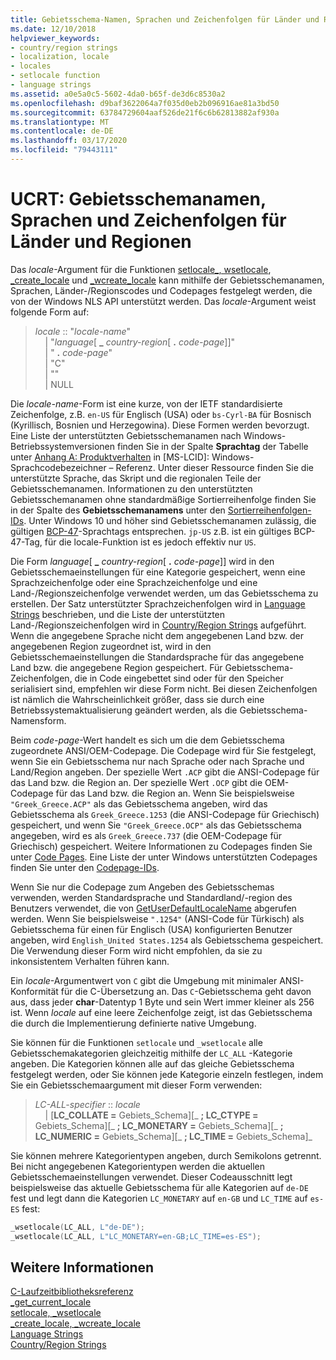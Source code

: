 ```yaml
---
title: Gebietsschema-Namen, Sprachen und Zeichenfolgen für Länder und Regionen
ms.date: 12/10/2018
helpviewer_keywords:
- country/region strings
- localization, locale
- locales
- setlocale function
- language strings
ms.assetid: a0e5a0c5-5602-4da0-b65f-de3d6c8530a2
ms.openlocfilehash: d9baf3622064a7f035d0eb2b096916ae81a3bd50
ms.sourcegitcommit: 63784729604aaf526de21f6c6b62813882af930a
ms.translationtype: MT
ms.contentlocale: de-DE
ms.lasthandoff: 03/17/2020
ms.locfileid: "79443111"
---
```

# <a name="ucrt-locale-names-languages-and-countryregion-strings"></a>UCRT: Gebietsschemanamen, Sprachen und Zeichenfolgen für Länder und Regionen

Das *locale*-Argument für die Funktionen [setlocale\_, wsetlocale](../c-runtime-library/reference/setlocale-wsetlocale.md), [\_create\_locale](../c-runtime-library/reference/create-locale-wcreate-locale.md) und [\_wcreate\_locale](../c-runtime-library/reference/create-locale-wcreate-locale.md) kann mithilfe der Gebietsschemanamen, Sprachen, Länder-/Regionscodes und Codepages festgelegt werden, die von der Windows NLS API unterstützt werden. Das *locale*-Argument weist folgende Form auf:

> *locale* :: "*locale-name*"<br/>
&nbsp;&nbsp;&nbsp;&nbsp;\| "*language*\[ **\_** _country-region_\[ __.__ *code-page*]]"<br/>
&nbsp;&nbsp;&nbsp;&nbsp;\| " __.__ *code-page*"<br/>
&nbsp;&nbsp;&nbsp;&nbsp;\| "C"<br/>
&nbsp;&nbsp;&nbsp;&nbsp;\| ""<br/>
&nbsp;&nbsp;&nbsp;&nbsp;\| NULL

Die *locale-name*-Form ist eine kurze, von der IETF standardisierte Zeichenfolge, z.B. `en-US` für Englisch (USA) oder `bs-Cyrl-BA` für Bosnisch (Kyrillisch, Bosnien und Herzegowina). Diese Formen werden bevorzugt. Eine Liste der unterstützten Gebietsschemanamen nach Windows-Betriebssystemversionen finden Sie in der Spalte **Sprachtag** der Tabelle unter [Anhang A: Produktverhalten](https://msdn.microsoft.com/library/cc233982.aspx) in [MS-LCID]: Windows-Sprachcodebezeichner – Referenz. Unter dieser Ressource finden Sie die unterstützte Sprache, das Skript und die regionalen Teile der Gebietsschemanamen. Informationen zu den unterstützten Gebietsschemanamen ohne standardmäßige Sortierreihenfolge finden Sie in der Spalte des **Gebietsschemanamens** unter den [Sortierreihenfolgen-IDs](/windows/win32/Intl/sort-order-identifiers). Unter Windows 10 und höher sind Gebietsschemanamen zulässig, die gültigen [BCP-47](https://tools.ietf.org/html/bcp47)-Sprachtags entsprechen. `jp-US` z.B. ist ein gültiges BCP-47-Tag, für die locale-Funktion ist es jedoch effektiv nur `US`.

Die Form *language*\[ **\_** _country-region_\[ __.__ *code-page*]] wird in den Gebietsschemaeinstellungen für eine Kategorie gespeichert, wenn eine Sprachzeichenfolge oder eine Sprachzeichenfolge und eine Land-/Regionszeichenfolge verwendet werden, um das Gebietsschema zu erstellen. Der Satz unterstützter Sprachzeichenfolgen wird in [Language Strings](../c-runtime-library/language-strings.md) beschrieben, und die Liste der unterstützten Land-/Regionszeichenfolgen wird in [Country/Region Strings](../c-runtime-library/country-region-strings.md) aufgeführt. Wenn die angegebene Sprache nicht dem angegebenen Land bzw. der angegebenen Region zugeordnet ist, wird in den Gebietsschemaeinstellungen die Standardsprache für das angegebene Land bzw. die angegebene Region gespeichert. Für Gebietsschema-Zeichenfolgen, die in Code eingebettet sind oder für den Speicher serialisiert sind, empfehlen wir diese Form nicht. Bei diesen Zeichenfolgen ist nämlich die Wahrscheinlichkeit größer, dass sie durch eine Betriebssystemaktualisierung geändert werden, als die Gebietsschema-Namensform.

Beim *code-page*-Wert handelt es sich um die dem Gebietsschema zugeordnete ANSI/OEM-Codepage. Die Codepage wird für Sie festgelegt, wenn Sie ein Gebietsschema nur nach Sprache oder nach Sprache und Land/Region angeben. Der spezielle Wert `.ACP` gibt die ANSI-Codepage für das Land bzw. die Region an. Der spezielle Wert `.OCP` gibt die OEM-Codepage für das Land bzw. die Region an. Wenn Sie beispielsweise `"Greek_Greece.ACP"` als das Gebietsschema angeben, wird das Gebietsschema als `Greek_Greece.1253` (die ANSI-Codepage für Griechisch) gespeichert, und wenn Sie `"Greek_Greece.OCP"` als das Gebietsschema angegeben, wird es als `Greek_Greece.737` (die OEM-Codepage für Griechisch) gespeichert. Weitere Informationen zu Codepages finden Sie unter [Code Pages](../c-runtime-library/code-pages.md). Eine Liste der unter Windows unterstützten Codepages finden Sie unter den [Codepage-IDs](/windows/win32/Intl/code-page-identifiers).

Wenn Sie nur die Codepage zum Angeben des Gebietsschemas verwenden, werden Standardsprache und Standardland/-region des Benutzers verwendet, die von [GetUserDefaultLocaleName](/windows/win32/api/winnls/nf-winnls-getuserdefaultlocalename) abgerufen werden. Wenn Sie beispielsweise `".1254"` (ANSI-Code für Türkisch) als Gebietsschema für einen für Englisch (USA) konfigurierten Benutzer angeben, wird `English_United States.1254` als Gebietsschema gespeichert. Die Verwendung dieser Form wird nicht empfohlen, da sie zu inkonsistentem Verhalten führen kann.

Ein *locale*-Argumentwert von `C` gibt die Umgebung mit minimaler ANSI-Konformität für die C-Übersetzung an. Das `C`-Gebietsschema geht davon aus, dass jeder **char**-Datentyp 1 Byte und sein Wert immer kleiner als 256 ist. Wenn *locale* auf eine leere Zeichenfolge zeigt, ist das Gebietsschema die durch die Implementierung definierte native Umgebung.

Sie können für die Funktionen `setlocale` und `_wsetlocale` alle Gebietsschemakategorien gleichzeitig mithilfe der `LC_ALL` -Kategorie angeben. Die Kategorien können alle auf das gleiche Gebietsschema festgelegt werden, oder Sie können jede Kategorie einzeln festlegen, indem Sie ein Gebietsschemaargument mit dieser Form verwenden:

> *LC-ALL-specifier* :: *locale*<br/>
&nbsp;&nbsp;&nbsp;&nbsp;\| \[**LC_COLLATE =** Gebiets_Schema]\[_ **; LC_CTYPE =** Gebiets_Schema]\[_ **; LC_MONETARY =** Gebiets_Schema]\[_ **; LC_NUMERIC =** Gebiets_Schema]\[_ **; LC_TIME =** Gebiets_Schema]_

Sie können mehrere Kategorientypen angeben, durch Semikolons getrennt. Bei nicht angegebenen Kategorientypen werden die aktuellen Gebietsschemaeinstellungen verwendet. Dieser Codeausschnitt legt beispielsweise das aktuelle Gebietsschema für alle Kategorien auf `de-DE` fest und legt dann die Kategorien `LC_MONETARY` auf `en-GB` und `LC_TIME` auf `es-ES` fest:

```C
_wsetlocale(LC_ALL, L"de-DE");
_wsetlocale(LC_ALL, L"LC_MONETARY=en-GB;LC_TIME=es-ES");
```

## <a name="see-also"></a>Weitere Informationen

[C-Laufzeitbibliotheksreferenz](../c-runtime-library/c-run-time-library-reference.md)<br/>
[_get_current_locale](../c-runtime-library/reference/get-current-locale.md)<br/>
[setlocale, _wsetlocale](../c-runtime-library/reference/setlocale-wsetlocale.md)<br/>
[_create_locale, _wcreate_locale](../c-runtime-library/reference/create-locale-wcreate-locale.md)<br/>
[Language Strings](../c-runtime-library/language-strings.md)<br/>
[Country/Region Strings](../c-runtime-library/country-region-strings.md)
